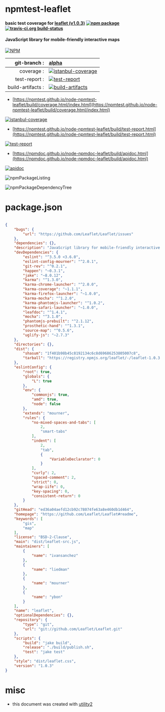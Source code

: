 # npmtest-leaflet

#### basic test coverage for  [leaflet (v1.0.3)](https://github.com/Leaflet/Leaflet#readme)  [![npm package](https://img.shields.io/npm/v/npmtest-leaflet.svg?style=flat-square)](https://www.npmjs.org/package/npmtest-leaflet) [![travis-ci.org build-status](https://api.travis-ci.org/npmtest/node-npmtest-leaflet.svg)](https://travis-ci.org/npmtest/node-npmtest-leaflet)

#### JavaScript library for mobile-friendly interactive maps

[![NPM](https://nodei.co/npm/leaflet.png?downloads=true&downloadRank=true&stars=true)](https://www.npmjs.com/package/leaflet)

| git-branch : | [alpha](https://github.com/npmtest/node-npmtest-leaflet/tree/alpha)|
|--:|:--|
| coverage : | [![istanbul-coverage](https://npmtest.github.io/node-npmtest-leaflet/build/coverage.badge.svg)](https://npmtest.github.io/node-npmtest-leaflet/build/coverage.html/index.html)|
| test-report : | [![test-report](https://npmtest.github.io/node-npmtest-leaflet/build/test-report.badge.svg)](https://npmtest.github.io/node-npmtest-leaflet/build/test-report.html)|
| build-artifacts : | [![build-artifacts](https://npmtest.github.io/node-npmtest-leaflet/glyphicons_144_folder_open.png)](https://github.com/npmtest/node-npmtest-leaflet/tree/gh-pages/build)|

- [https://npmtest.github.io/node-npmtest-leaflet/build/coverage.html/index.html](https://npmtest.github.io/node-npmtest-leaflet/build/coverage.html/index.html)

[![istanbul-coverage](https://npmtest.github.io/node-npmtest-leaflet/build/screenCapture.buildCi.browser.%252Ftmp%252Fbuild%252Fcoverage.lib.html.png)](https://npmtest.github.io/node-npmtest-leaflet/build/coverage.html/index.html)

- [https://npmtest.github.io/node-npmtest-leaflet/build/test-report.html](https://npmtest.github.io/node-npmtest-leaflet/build/test-report.html)

[![test-report](https://npmtest.github.io/node-npmtest-leaflet/build/screenCapture.buildCi.browser.%252Ftmp%252Fbuild%252Ftest-report.html.png)](https://npmtest.github.io/node-npmtest-leaflet/build/test-report.html)

- [https://npmdoc.github.io/node-npmdoc-leaflet/build/apidoc.html](https://npmdoc.github.io/node-npmdoc-leaflet/build/apidoc.html)

[![apidoc](https://npmdoc.github.io/node-npmdoc-leaflet/build/screenCapture.buildCi.browser.%252Ftmp%252Fbuild%252Fapidoc.html.png)](https://npmdoc.github.io/node-npmdoc-leaflet/build/apidoc.html)

![npmPackageListing](https://npmtest.github.io/node-npmtest-leaflet/build/screenCapture.npmPackageListing.svg)

![npmPackageDependencyTree](https://npmtest.github.io/node-npmtest-leaflet/build/screenCapture.npmPackageDependencyTree.svg)



# package.json

```json

{
    "bugs": {
        "url": "https://github.com/Leaflet/Leaflet/issues"
    },
    "dependencies": {},
    "description": "JavaScript library for mobile-friendly interactive maps",
    "devDependencies": {
        "eslint": "^3.5.0 <3.6.0",
        "eslint-config-mourner": "^2.0.1",
        "git-rev": "^0.2.1",
        "happen": "~0.3.1",
        "jake": "~8.0.12",
        "karma": "^1.3.0",
        "karma-chrome-launcher": "^2.0.0",
        "karma-coverage": "~1.1.1",
        "karma-firefox-launcher": "~1.0.0",
        "karma-mocha": "^1.2.0",
        "karma-phantomjs-launcher": "^1.0.2",
        "karma-safari-launcher": "~1.0.0",
        "leafdoc": "^1.4.1",
        "mocha": "^3.1.0",
        "phantomjs-prebuilt": "^2.1.12",
        "prosthetic-hand": "^1.3.1",
        "source-map": "^0.5.6",
        "uglify-js": "~2.7.3"
    },
    "directories": {},
    "dist": {
        "shasum": "1f401b98b45c8192134c6c8d69686253805007c8",
        "tarball": "https://registry.npmjs.org/leaflet/-/leaflet-1.0.3.tgz"
    },
    "eslintConfig": {
        "root": true,
        "globals": {
            "L": true
        },
        "env": {
            "commonjs": true,
            "amd": true,
            "node": false
        },
        "extends": "mourner",
        "rules": {
            "no-mixed-spaces-and-tabs": [
                2,
                "smart-tabs"
            ],
            "indent": [
                2,
                "tab",
                {
                    "VariableDeclarator": 0
                }
            ],
            "curly": 2,
            "spaced-comment": 2,
            "strict": 0,
            "wrap-iife": 0,
            "key-spacing": 0,
            "consistent-return": 0
        }
    },
    "gitHead": "ed36a04aefd12cb92c78074fe63a8e460db1d464",
    "homepage": "https://github.com/Leaflet/Leaflet#readme",
    "keywords": [
        "gis",
        "map"
    ],
    "license": "BSD-2-Clause",
    "main": "dist/leaflet-src.js",
    "maintainers": [
        {
            "name": "ivansanchez"
        },
        {
            "name": "liedman"
        },
        {
            "name": "mourner"
        },
        {
            "name": "ybon"
        }
    ],
    "name": "leaflet",
    "optionalDependencies": {},
    "repository": {
        "type": "git",
        "url": "git://github.com/Leaflet/Leaflet.git"
    },
    "scripts": {
        "build": "jake build",
        "release": "./build/publish.sh",
        "test": "jake test"
    },
    "style": "dist/leaflet.css",
    "version": "1.0.3"
}
```



# misc
- this document was created with [utility2](https://github.com/kaizhu256/node-utility2)
